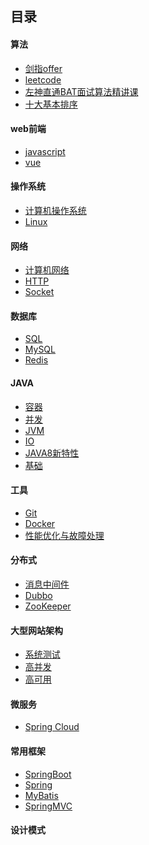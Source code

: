## 目录
#### 算法
- [剑指offer](https://github.com/Csx2020/CS-Notes/labels/%E5%89%91%E6%8C%87offer)
- [leetcode]()
- [左神直通BAT面试算法精讲课](https://github.com/Csx2020/CS-Notes/labels/%E5%B7%A6%E7%A5%9E%E7%9B%B4%E9%80%9Abat%E9%9D%A2%E8%AF%95%E7%AE%97%E6%B3%95%E7%B2%BE%E8%AE%B2%E8%AF%BE)
- [十大基本排序](https://github.com/Csx2020/CS-Notes/issues/24)
#### web前端
- [javascript](https://github.com/FxL2020/CS-Notes/labels/javascript)
- [vue](https://github.com/FxL2020/CS-Notes/labels/vue)
#### 操作系统
- [计算机操作系统]()
- [Linux](https://github.com/FxL2020/CS-Notes/labels/Linux)
#### 网络
- [计算机网络](https://github.com/FxL2020/CS-Notes/labels/%E8%AE%A1%E7%AE%97%E6%9C%BA%E7%BD%91%E7%BB%9C)
- [HTTP](https://github.com/FxL2020/CS-Notes/labels/HTTP)
- [Socket]()
#### 数据库
- [SQL]()
- [MySQL]()
- [Redis]()
#### JAVA
- [容器]()
- [并发]()
- [JVM](https://github.com/FxL2020/CS-Notes/labels/JVM)
- [IO]()
- [JAVA8新特性]()
- [基础](https://github.com/FxL2020/CS-Notes/labels/%E5%9F%BA%E7%A1%80)
#### 工具
- [Git](https://github.com/FxL2020/CS-Notes/labels/git)
- [Docker]()
- [性能优化与故障处理](https://github.com/FxL2020/CS-Notes/labels/%E6%80%A7%E8%83%BD%E4%BC%98%E5%8C%96%E4%B8%8E%E6%95%85%E9%9A%9C%E5%A4%84%E7%90%86)
#### 分布式
- [消息中间件](https://github.com/FxL2020/CS-Notes/labels/%E6%B6%88%E6%81%AF%E9%98%9F%E5%88%97)
- [Dubbo]()
- [ZooKeeper]()
#### 大型网站架构
- [系统测试]()
- [高并发]()
- [高可用]()
#### 微服务
- [Spring Cloud]()
#### 常用框架
- [SpringBoot]()
- [Spring](https://github.com/FxL2020/CS-Notes/labels/Spring)
- [MyBatis]()
- [SpringMVC]()
#### 设计模式

